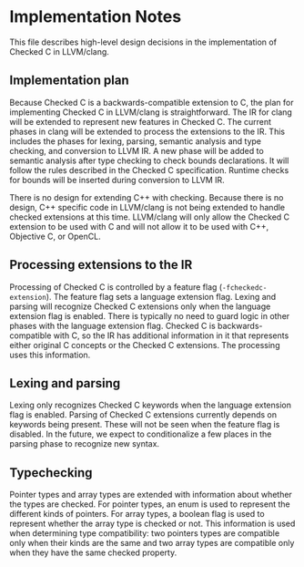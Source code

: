 # Implementation Notes

This file describes high-level design decisions in the implementation of 
Checked C in LLVM/clang.

## Implementation plan

Because Checked C is a backwards-compatible extension to C, the plan for
implementing Checked C in LLVM/clang is straightforward.  The IR for clang
will be extended to represent new features in Checked C.  The current 
phases in clang will be extended to process the extensions to the IR.
This includes the phases for lexing, parsing, semantic analysis and type 
checking, and  conversion to LLVM IR.  A new phase will be added to semantic
analysis after type checking to check bounds declarations.  It will follow 
the rules described in the Checked C specification.  Runtime checks for 
bounds will be inserted during conversion to LLVM IR.

There is no design for extending C++ with checking. Because there
is no design, C++ specific code in LLVM/clang is not being extended
to handle checked extensions at this time. LLVM/clang will only allow
the Checked C extension to be used with C and will not allow it to
be used with C++, Objective C, or OpenCL.

## Processing extensions to the IR

Processing of Checked C is controlled by a feature flag (`-fcheckedc-extension`).
The feature  flag sets a language extension flag.  Lexing and parsing will 
recognize Checked C extensions only when the language extension flag  is 
enabled.  There is typically no need to guard logic in other phases with the
language extension flag.  Checked C is backwards-compatible with C, so the IR
has additional information in it that represents either original C concepts or
the Checked C extensions.  The processing uses this information.

## Lexing and parsing

Lexing only recognizes Checked C keywords when the language extension flag is
enabled.  Parsing of Checked C extensions currently depends on keywords being 
present.  These will not be seen when the feature flag is disabled. In the 
future, we expect to conditionalize a few places in the parsing phase to 
recognize new syntax.

## Typechecking

Pointer types and array types are extended with information about whether the
types are checked.  For pointer types, an enum is used to represent the 
different kinds of pointers.  For array types, a boolean flag is used to
represent whether the array type is checked or not.  This information is used
when determining type compatibility: two pointers types are compatible only 
when their kinds are the same and two array types are compatible only when 
they have the same checked property.
